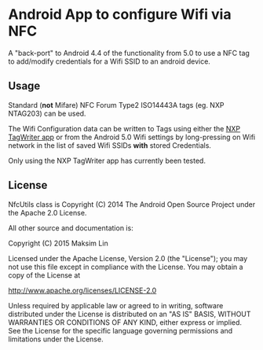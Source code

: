 # Android App to configure Wifi via NFC

A "back-port" to Android 4.4 of the functionality from 5.0 to use a NFC tag to add/modify credentials for a Wifi SSID to an android device.

## Usage

Standard (**not** Mifare) NFC Forum Type2 ISO14443A tags (eg. NXP NTAG203) can be used.

The Wifi Configuration data can be written to Tags using either the [NXP TagWriter app](https://play.google.com/store/apps/details?id=com.nxp.nfc.tagwriter) or from the Android 5.0 Wifi settings by long-pressing on Wifi network in the list of saved Wifi SSIDs **with** stored Credentials.

Only using the NXP TagWriter app has currently been tested.


## License

NfcUtils class is Copyright (C) 2014 The Android Open Source Project under the Apache 2.0 License.

All other source and documentation is:

Copyright (C) 2015 Maksim Lin

Licensed under the Apache License, Version 2.0 (the "License");
you may not use this file except in compliance with the License.
You may obtain a copy of the License at

http://www.apache.org/licenses/LICENSE-2.0

Unless required by applicable law or agreed to in writing, software
distributed under the License is distributed on an "AS IS" BASIS,
WITHOUT WARRANTIES OR CONDITIONS OF ANY KIND, either express or implied.
See the License for the specific language governing permissions and
limitations under the License.
